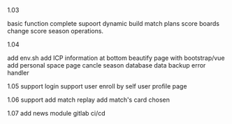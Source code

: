 
1.03

basic function complete
supoort dynamic build match plans
score boards
change score
season operations.

1.04

add env.sh
add ICP information at bottom
beautify page with bootstrap/vue
add personal space page
cancle season
database data backup
error handler

1.05
support login
support user enroll by self
user profile page

1.06
support add match replay
add match's card chosen

1.07
add news module
gitlab ci/cd
